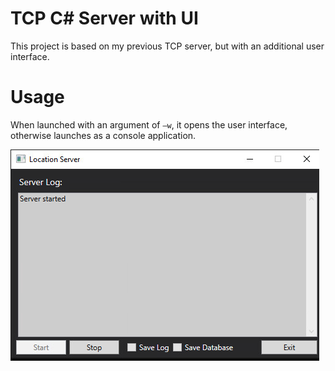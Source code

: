 # TCP C# Server with UI
This project is based on my previous TCP server, but with an additional user interface.

# Usage
When launched with an argument of `–w`, it opens the user interface, otherwise launches as a console application.


![Example](fig1.png)
